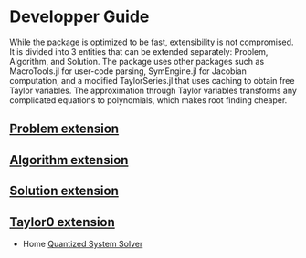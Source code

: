 # Developper Guide

While the package is optimized to be fast, extensibility is not compromised. It is divided into 3 entities that can be extended separately: Problem, Algorithm, and Solution. The package uses other packages such as MacroTools.jl for user-code parsing, SymEngine.jl for Jacobian computation, and a modified TaylorSeries.jl that uses caching to obtain free Taylor variables. The approximation through Taylor variables transforms any complicated equations to polynomials, which makes root finding cheaper.




## [Problem extension](./Problem.md#problem)

## [Algorithm extension](./algorithmDev.md#algorithm-extension)

## [Solution extension](./solutionDev.md#solution-extension)

## [Taylor0 extension](./Taylor0.md#taylor0)



- Home [Quantized System Solver](@ref)